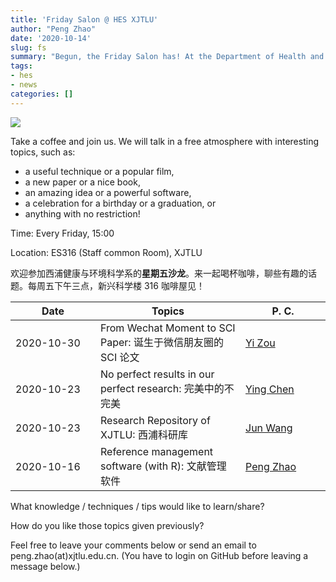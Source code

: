 ```yaml
---
title: 'Friday Salon @ HES XJTLU'
author: "Peng Zhao"
date: '2020-10-14'
slug: fs
summary: "Begun, the Friday Salon has! At the Department of Health and Environmental Sciences, Xi'an Jiaotong-Liverpool University."
tags:
- hes
- news
categories: []
---
```


[![](https://pzhao.org/img/qr-fs.png)](https://pzhao.org/en/post/fs/)

Take a coffee and join us. We will talk in a free atmosphere with interesting topics, such as: 

- a useful technique or a popular film, 
- a new paper or a nice book, 
- an amazing idea or a powerful software,
- a celebration for a birthday or a graduation, or
- anything with no restriction!

Time: Every Friday, 15:00

Location: ES316 (Staff common Room), XJTLU

欢迎参加西浦健康与环境科学系的**星期五沙龙**。来一起喝杯咖啡，聊些有趣的话题。每周五下午三点，新兴科学楼 316 咖啡屋见！

| <div style="width:120px">Date</div> | Topics | <div style="width:120px">P. C.</div> |
| ---------  | ------ | ----------------- |
| 2020-10-30 | From Wechat Moment to SCI Paper: 诞生于微信朋友圈的 SCI 论文 | [Yi Zou][zou_yi] |
| 2020-10-23 | No perfect results in our perfect research: 完美中的不完美 | [Ying Chen][chen_ying] |
| 2020-10-23 | Research Repository of XJTLU: 西浦科研库 | [Jun Wang][library] |
| 2020-10-16 | Reference management software (with R): 文献管理软件 | [Peng Zhao][zhao_peng] |

[library]: https://lib.xjtlu.edu.cn/About/Divisions_%26_Staff_Directory
[zhao_peng]: https://pzhao.org
[chen_ying]: https://www.xjtlu.edu.cn/zh/departments/academic-departments/health-and-environmental-sciences/staff/ying-chen01
[zou_yi]: https://www.xjtlu.edu.cn/zh/departments/academic-departments/health-and-environmental-sciences/staff/yi-zou

What knowledge / techniques / tips would like to learn/share?

How do you like those topics given previously?

Feel free to leave your comments below or send an email to peng.zhao(at)xjtlu.edu.cn. (You have to login on GitHub before leaving a message below.)
